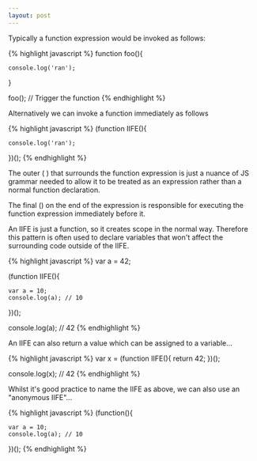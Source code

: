 ```yaml
---
layout: post
---
```


Typically a function expression would be invoked as follows:

{% highlight javascript %}
function foo(){ 
	
	console.log('ran');

}

foo(); // Trigger the function
{% endhighlight %}

Alternatively we can invoke a function immediately as follows

{% highlight javascript %}
(function IIFE(){
	
	console.log('ran');

})();
{% endhighlight %}

The outer ( ) that surrounds the function expression is just a nuance of JS grammar needed to allow it to be treated as an expression rather than a normal function declaration.

The final () on the end of the expression is responsible for executing the function expression immediately before it.

An IIFE is just a function, so it creates scope in the normal way. Therefore this pattern is often used to declare variables that won't affect the surrounding code outside of the IIFE.

{% highlight javascript %}
var a = 42;

(function IIFE(){

	var a = 10;
	console.log(a); // 10

})();

console.log(a); // 42
{% endhighlight %}

An IIFE can also return a value which can be assigned to a variable...

{% highlight javascript %}
var x = (function IIFE(){
	return 42;
})();

console.log(x); // 42
{% endhighlight %}

Whilst it's good practice to name the IIFE as above, we can also use an "anonymous IIFE"...

{% highlight javascript %}
(function(){

	var a = 10;
	console.log(a); // 10

})();
{% endhighlight %}